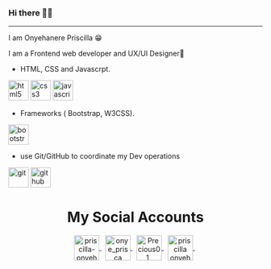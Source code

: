 ### Hi there 👋🏿

<hr>

I am Onyehanere Priscilla 😁

I am a Frontend web developer and UX/UI Designer🤩


-  HTML, CSS and Javascrpt.
<p>
    <img src="https://devicons.github.io/devicon/devicon.git/icons/html5/html5-original-wordmark.svg" alt="html5" height="40"/> 
    <img src="https://devicons.github.io/devicon/devicon.git/icons/css3/css3-original-wordmark.svg" alt="css3" height="40"/>
    <img src="https://devicons.github.io/devicon/devicon.git/icons/javascript/javascript-original.svg" alt="javascript" height="40"/>
</p>

-  Frameworks ( Bootstrap, W3CSS).
<p> 
    <img src="https://devicons.github.io/devicon/devicon.git/icons/bootstrap/bootstrap-plain.svg" alt="bootstrap" height="40"/> 
    
</p>


- use Git/GitHub to coordinate my Dev operations
<p>
    <img src="https://www.vectorlogo.zone/logos/git-scm/git-scm-ar21.svg" alt="git" height="40"/> 
    <img src="https://www.vectorlogo.zone/logos/github/github-ar21.svg" alt="github" height="40"/> 
</p>


<h1 align="center">My Social Accounts</h1>

<p align="center">
    <a href="https://www.linkedin.com/in/priscilla-onyehanere-4099a3200" target="_blank">
       <img align="center" src="https://www.vectorlogo.zone/logos/linkedin/linkedin-icon.svg" alt="priscilla-onyehanere" height="50" />
    </a>
    &nbsp;
      <a href="https://instagram.com/onye_prisca" target="_blank">
        <img align="center" src="https://www.vectorlogo.zone/logos/instagram/instagram-icon.svg" alt="onye_prisca" height="50" />
    </a>
    &nbsp;
    <a href="https://mobile.twitter.com/Precious01_" target="_blank">
        <img align="center" src="https://devicon.dev/devicon.git/icons/twitter/twitter-original.svg" alt="Precious01_" height="50" />
    </a>
    &nbsp;
    <a href="https://www.facebook.com/priscilla.onyehanere.5" target="_blank">
        <img align="center" src="https://www.vectorlogo.zone/logos/facebook/facebook-official.svg" alt="priscilla onyehanere" height="50" />
    </a>
    &nbsp
    
</p>

